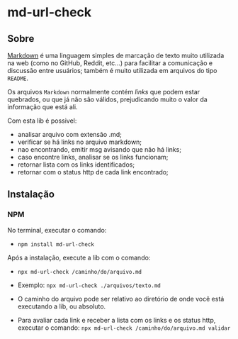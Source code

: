 # md-url-check

## Sobre

[Markdown](https://pt.wikipedia.org/wiki/Markdown) é uma linguagem 
simples de marcação de texto muito utilizada na web (como no GitHub, Reddit, etc...)
para facilitar a comunicação e discussão entre usuários; também é muito utilizada em arquivos do tipo `README`. 

Os arquivos `Markdown` normalmente contém _links_ que podem estar
quebrados, ou que já não são válidos, prejudicando muito o valor da
informação que está ali.

Com esta lib é possivel:
- analisar arquivo com extensão .md;
- verificar se há links no arquivo markdown;
- nao encontrando, emitir msg avisando que não há links;
- caso encontre links, analisar se os links funcionam;
- retornar lista com os links identificados;
- retornar com o status http de cada link encontrado;

## Instalação 

### NPM

No terminal, executar o comando:

* `npm install md-url-check`

Após a instalação, execute a lib com o comando:

* `npx md-url-check /caminho/do/arquivo.md`

* Exemplo: `npx md-url-check ./arquivos/texto.md`

* O caminho do arquivo pode ser relativo ao diretório de onde você está executando a lib, ou absoluto.

* Para avaliar cada link e receber a lista com os links e os status http, executar o comando: `npx md-url-check /caminho/do/arquivo.md validar`